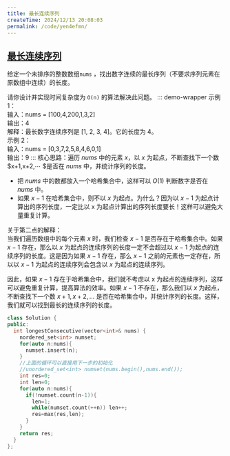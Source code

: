 ```yaml
---
title: 最长连续序列
createTime: 2024/12/13 20:08:03
permalink: /code/yen4efmn/
---
```

## [最长连续序列](https://leetcode.cn/problems/group-anagrams/)
给定一个未排序的整数数组`nums` ，找出数字连续的最长序列（不要求序列元素在原数组中连续）的长度。

请你设计并实现时间复杂度为 `O(n)` 的算法解决此问题。
::: demo-wrapper
示例 1：\
输入：nums = [100,4,200,1,3,2]\
输出：4\
解释：最长数字连续序列是 [1, 2, 3, 4]。它的长度为 4。\
示例 2：\
输入：nums = [0,3,7,2,5,8,4,6,0,1]\
输出：9
:::
核心思路：遍历 $nums$ 中的元素 $x$，以 $x$ 为起点，不断查找下一个数 $x+1,x+2,⋯ $是否在 $nums$ 中，并统计序列的长度。
- 把 $nums$ 中的数都放入一个哈希集合中，这样可以 $O(1)$ 判断数字是否在 $nums$ 中。
- 如果 $x−1$ 在哈希集合中，则不以 $x$ 为起点。为什么？因为以 $x−1$ 为起点计算出的序列长度，一定比以 x 为起点计算出的序列长度要长！这样可以避免大量重复计算。

关于第二点的解释：\
当我们遍历数组中的每个元素 $x$ 时，我们检查 $x-1$ 是否存在于哈希集合中。如果 $x-1$ 存在，那么以 $x$ 为起点的连续序列的长度一定不会超过以 $x-1$ 为起点的连续序列的长度。这是因为如果 $x-1$ 存在，那么 $x-1$ 之前的元素也一定存在，所以以 $x-1$ 为起点的连续序列会包含以 $x$ 为起点的连续序列。

因此，如果 $x-1$ 存在于哈希集合中，我们就不考虑以 x 为起点的连续序列，这样可以避免重复计算，提高算法的效率。如果 $x-1$ 不存在，那么我们以 $x$ 为起点，不断查找下一个数 $x+1, x+2, ...$ 是否在哈希集合中，并统计序列的长度。这样，我们就可以找到最长的连续序列的长度。

```c++
class Solution {
public:
  int longestConsecutive(vector<int>& nums) {
    nordered_set<int> numset;
    for(auto n:nums){
      numset.insert(n);
    }
    //上面的循环可以直接用下一步的初始化
    //unordered_set<int> numset(nums.begin(),nums.end());
    int res=0;
    int len=0;
    for(auto n:nums){
      if(!numset.count(n-1)){
        len=1;
        while(numset.count(++n)) len++;
        res=max(res,len);
      }
    }
    return res;
  }
};
```